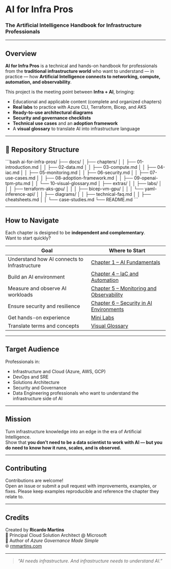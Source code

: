 # AI for Infra Pros
### The Artificial Intelligence Handbook for Infrastructure Professionals

---

## Overview

**AI for Infra Pros** is a technical and hands-on handbook for professionals from the **traditional infrastructure world** who want to understand — in practice — how **Artificial Intelligence connects to networking, compute, automation, and observability**.

This project is the meeting point between **Infra + AI**, bringing:
- Educational and applicable content (complete and organized chapters)
- **Real labs** to practice with Azure CLI, Terraform, Bicep, and AKS
- **Ready-to-use architectural diagrams**
- **Security and governance checklists**
- **Technical use cases** and an **adoption framework**
- A **visual glossary** to translate AI into infrastructure language

---

## 📂 Repository Structure

\`\`\`bash
ai-for-infra-pros/
├── docs/
│   ├── chapters/
│   │   ├── 01-introduction.md
│   │   ├── 02-data.md
│   │   ├── 03-compute.md
│   │   ├── 04-iac.md
│   │   ├── 05-monitoring.md
│   │   ├── 06-security.md
│   │   ├── 07-use-cases.md
│   │   ├── 08-adoption-framework.md
│   │   ├── 09-openai-tpm-ptu.md
│   │   └── 10-visual-glossary.md
│   ├── extras/
│   │   ├── labs/
│   │   │   ├── terraform-aks-gpu/
│   │   │   ├── bicep-vm-gpu/
│   │   │   └── yaml-inference-api/
│   │   ├── diagrams/
│   │   ├── technical-faq.md
│   │   ├── cheatsheets.md
│   │   └── case-studies.md
└── README.md
\`\`\`

---

## How to Navigate

Each chapter is designed to be **independent and complementary**.  
Want to start quickly?

| Goal | Where to Start |
|------|----------------|
| Understand how AI connects to Infrastructure | [Chapter 1 – AI Fundamentals](docs/chapters/01-introduction.md) |
| Build an AI environment | [Chapter 4 – IaC and Automation](docs/chapters/04-iac.md) |
| Measure and observe AI workloads | [Chapter 5 – Monitoring and Observability](docs/chapters/05-monitoring.md) |
| Ensure security and resilience | [Chapter 6 – Security in AI Environments](docs/chapters/06-security.md) |
| Get hands-on experience | [Mini Labs](docs/extras/labs/) |
| Translate terms and concepts | [Visual Glossary](docs/chapters/10-visual-glossary.md) |

---

## Target Audience

Professionals in:

- Infrastructure and Cloud (Azure, AWS, GCP)  
- DevOps and SRE  
- Solutions Architecture  
- Security and Governance  
- Data Engineering professionals who want to understand the infrastructure side of AI

---

## Mission

Turn infrastructure knowledge into an edge in the era of Artificial Intelligence.  
Show that **you don’t need to be a data scientist to work with AI — but you do need to know how it runs, scales, and is observed.**

---

## Contributing

Contributions are welcome!  
Open an issue or submit a pull request with improvements, examples, or fixes. Please keep examples reproducible and reference the chapter they relate to.

---

## Credits

Created by **Ricardo Martins**  
📍 Principal Cloud Solution Architect @ Microsoft  
📖 Author of *Azure Governance Made Simple*  
🌐 [rmmartins.com](https://rmmartins.com)

---

> _“AI needs infrastructure. And infrastructure needs to understand AI.”_
